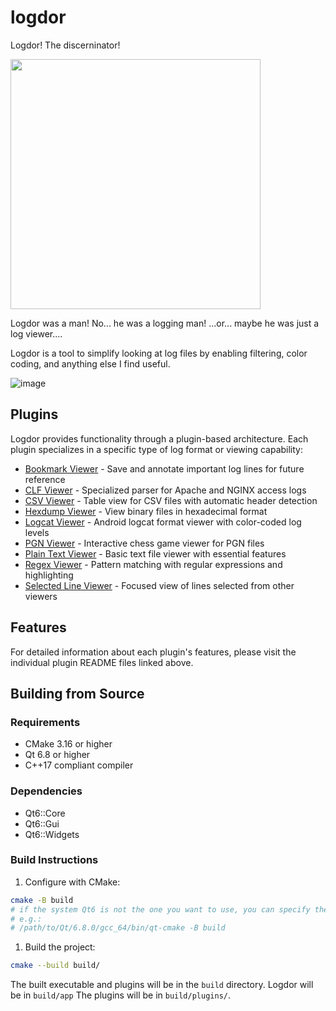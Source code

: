 # logdor
Logdor! The discerninator!

<img src="https://user-images.githubusercontent.com/5616068/173696819-3d5ffdcf-5578-474b-8568-0ea793729328.png" height="400">

Logdor was a man! No... he was a logging man! ...or... maybe he was just a log viewer....

Logdor is a tool to simplify looking at log files by enabling filtering, color coding, and anything else I find useful.

![image](https://github.com/user-attachments/assets/679a40ce-82b1-4c57-af61-1d43c7ad2985)

## Plugins

Logdor provides functionality through a plugin-based architecture. Each plugin specializes in a specific type of log format or viewing capability:

- [Bookmark Viewer](plugins/bookmarkviewer/README.md) - Save and annotate important log lines for future reference
- [CLF Viewer](plugins/clfviewer/README.md) - Specialized parser for Apache and NGINX access logs
- [CSV Viewer](plugins/csvviewer/README.md) - Table view for CSV files with automatic header detection
- [Hexdump Viewer](plugins/hexdumpviewer/README.md) - View binary files in hexadecimal format
- [Logcat Viewer](plugins/logcatviewer/README.md) - Android logcat format viewer with color-coded log levels
- [PGN Viewer](plugins/pgnviewer/README.md) - Interactive chess game viewer for PGN files
- [Plain Text Viewer](plugins/plaintextviewer/README.md) - Basic text file viewer with essential features
- [Regex Viewer](plugins/regexviewer/README.md) - Pattern matching with regular expressions and highlighting
- [Selected Line Viewer](plugins/selectedlineviewer/README.md) - Focused view of lines selected from other viewers

## Features

For detailed information about each plugin's features, please visit the individual plugin README files linked above.

## Building from Source

### Requirements
- CMake 3.16 or higher
- Qt 6.8 or higher
- C++17 compliant compiler

### Dependencies
- Qt6::Core
- Qt6::Gui
- Qt6::Widgets

### Build Instructions

1. Configure with CMake:
```bash
cmake -B build
# if the system Qt6 is not the one you want to use, you can specify the path to the Qt6 you want to use
# e.g.:
# /path/to/Qt/6.8.0/gcc_64/bin/qt-cmake -B build
```

1. Build the project:
```bash
cmake --build build/
```

The built executable and plugins will be in the `build` directory. Logdor will be in `build/app`
The plugins will be in `build/plugins/`.
